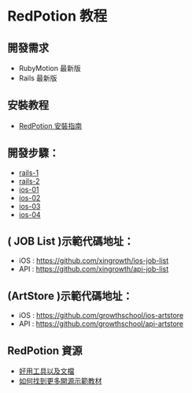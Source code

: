 # RedPotion 教程

## 開發需求

* RubyMotion 最新版
* Rails 最新版

## 安裝教程

* [RedPotion 安裝指南](install.md)

## 開發步驟：

* [rails-1](rails-guide-01.md)
* [rails-2](rails-guide-02.md)
* [ios-01](ios-guide-01.md)
* [ios-02](ios-guide-02.md)
* [ios-03](ios-guide-01.md)
* [ios-04](ios-guide-01.md)

## ( JOB List )示範代碼地址：

* iOS : https://github.com/xingrowth/ios-job-list
* API : https://github.com/xingrowth/api-job-list

## (ArtStore )示範代碼地址：

* iOS : https://github.com/growthschool/ios-artstore
* API : https://github.com/growthschool/api-artstore

## RedPotion 資源

* [好用工具以及文檔](resource.md)
* [如何找到更多開源示範教材](more-repo.md)
